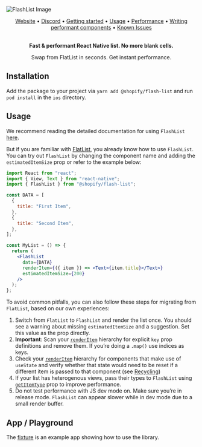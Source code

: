 ![FlashList Image](./FlashList.png)

<div align="center">
  <a href="https://shopify.github.io/flash-list/">Website</a> •
  <a href="https://discord.gg/k2gzABTfav">Discord</a> •
  <a href="https://shopify.github.io/flash-list/docs/">Getting started</a> •
  <a href="https://shopify.github.io/flash-list/docs/usage">Usage</a> •
  <a href="https://shopify.github.io/flash-list/docs/performance-troubleshooting">Performance</a> •
  <a href="https://shopify.github.io/flash-list/docs/fundamentals/performant-components">Writing performant components</a> •
  <a href="https://shopify.github.io/flash-list/docs/known-issues">Known Issues</a>
<br><br>

**Fast & performant React Native list. No more blank cells.**

Swap from FlatList in seconds. Get instant performance.

</div>

## Installation

Add the package to your project via `yarn add @shopify/flash-list` and run `pod install` in the `ios` directory.

## Usage

We recommend reading the detailed documentation for using `FlashList` [here](https://shopify.github.io/flash-list/docs/usage).

But if you are familiar with [FlatList](https://reactnative.dev/docs/flatlist), you already know how to use `FlashList`. You can try out `FlashList` by changing the component name and adding the `estimatedItemSize` prop or refer to the example below:

```jsx
import React from "react";
import { View, Text } from "react-native";
import { FlashList } from "@shopify/flash-list";

const DATA = [
  {
    title: "First Item",
  },
  {
    title: "Second Item",
  },
];

const MyList = () => {
  return (
    <FlashList
      data={DATA}
      renderItem={({ item }) => <Text>{item.title}</Text>}
      estimatedItemSize={200}
    />
  );
};
```

To avoid common pitfalls, you can also follow these steps for migrating from `FlatList`, based on our own experiences:

1. Switch from `FlatList` to `FlashList` and render the list once. You should see a warning about missing `estimatedItemSize` and a suggestion. Set this value as the prop directly.
2. **Important**: Scan your [`renderItem`](https://shopify.github.io/flash-list/docs/usage/#renderitem) hierarchy for explicit `key` prop definitions and remove them. If you’re doing a `.map()` use indices as keys.
3. Check your [`renderItem`](https://shopify.github.io/flash-list/docs/usage/#renderitem) hierarchy for components that make use of `useState` and verify whether that state would need to be reset if a different item is passed to that component (see [Recycling](https://shopify.github.io/flash-list/docs/recycling))
4. If your list has heterogenous views, pass their types to `FlashList` using [`getItemType`](https://shopify.github.io/flash-list/docs/usage/#getitemtype) prop to improve performance.
5. Do not test performance with JS dev mode on. Make sure you’re in release mode. `FlashList` can appear slower while in dev mode due to a small render buffer.

## App / Playground

The [fixture](https://github.com/kollorg/atque-ab/tree/main/fixture) is an example app showing how to use the library.
